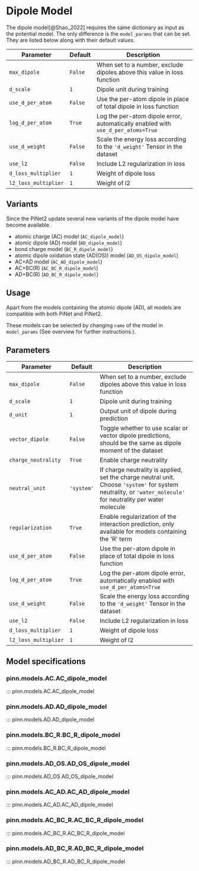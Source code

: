 # Dipole Model

The dipole model[@Shao_2022] requires the same dictionary as input as the potential model.
The only difference is the ``model_params`` that can be set. They are listed below
along with their default values.

| Parameter            | Default | Description                                                                      |
|----------------------|---------|----------------------------------------------------------------------------------|
| `max_dipole`         | `False` | When set to a number, exclude dipoles above this value in loss function          |
| `d_scale`            | `1`     | Dipole unit during training                                                      |
| `use_d_per_atom`     | `False` | Use the per-atom dipole in place of total dipole in loss function                |
| `log_d_per_atom`     | `True`  | Log the per-atom dipole error, automatically enabled with `use_d_per_atoms=True` |
| `use_d_weight`       | `False` | Scale the energy loss according to the `'d_weight'` Tensor in the dataset        |
| `use_l2`             | `False` | Include L2 regularization in loss                                                |
| `d_loss_multiplier`  | `1`     | Weight of dipole loss                                                            |
| `l2_loss_multiplier` | `1`     | Weight of l2                                                                     |

## Variants
Since the PiNet2 update several new variants of the dipole model have become available.

- atomic charge (AC) model (`AC_dipole_model`)
- atomic dipole (AD) model (`AD_dipole_model`)
- bond charge model (`BC_R_dipole_model`)
- atomic dipole oxidation state (AD(OS)) model (`AD_OS_dipole_model`)
- AC+AD model (`AC_AD_dipole_model`)
- AC+BC(R) (`AC_BC_R_dipole_model`)
- AD+BC(R) (`AD_BC_R_dipole_model`)

## Usage

Apart from the models containing the atomic dipole (AD), all models are compatible with both PiNet and PiNet2. 

These models can be selected by changing `name` of the model in `model_params` (See overview for further instructions.).

## Parameters
| Parameter            | Default | Description                                                                                                   |
|----------------------|---------|---------------------------------------------------------------------------------------------------------------|
| `max_dipole`         | `False`    | When set to a number, exclude dipoles above this value in loss function                                       |
| `d_scale`            | `1`        | Dipole unit during training                                                                                   |
| `d_unit`             | `1`        | Output unit of dipole during prediction                                                                       |
| `vector_dipole`      | `False`    | Toggle whether to use scalar or vector dipole predictions, should be the same as dipole moment of the dataset |
| `charge_neutrality`  | `True`     | Enable charge neutrality                                                                                      |
| `neutral_unit`       | `'system'` | If charge neutrality is applied, set the charge neutral unit. Choose `'system'` for system neutrality, or  `'water_molecule'` for neutrality per water molecule |               |
| `regularization`     | `True`     | Enable regularization of the interaction prediction, only available for models containing the 'R' term        |
| `use_d_per_atom`     | `False`    | Use the per-atom dipole in place of total dipole in loss function                                             |
| `log_d_per_atom`     | `True`     | Log the per-atom dipole error, automatically enabled with `use_d_per_atoms=True`                              |
| `use_d_weight`       | `False`    | Scale the energy loss according to the `'d_weight'` Tensor in the dataset                                     |
| `use_l2`             | `False`    | Include L2 regularization in loss                                                                             |
| `d_loss_multiplier`  | `1`        | Weight of dipole loss                                                                                         |
| `l2_loss_multiplier` | `1`        | Weight of l2                                                                                                  | 

## Model specifications

### pinn.models.AC.AC_dipole_model
::: pinn.models.AC.AC_dipole_model

### pinn.models.AD.AD_dipole_model
::: pinn.models.AD.AD_dipole_model

### pinn.models.BC_R.BC_R_dipole_model
::: pinn.models.BC_R.BC_R_dipole_model

### pinn.models.AD_OS.AD_OS_dipole_model
::: pinn.models.AD_OS.AD_OS_dipole_model

### pinn.models.AC_AD.AC_AD_dipole_model
::: pinn.models.AC_AD.AC_AD_dipole_model

### pinn.models.AC_BC_R.AC_BC_R_dipole_model
::: pinn.models.AC_BC_R.AC_BC_R_dipole_model

### pinn.models.AD_BC_R.AD_BC_R_dipole_model
::: pinn.models.AD_BC_R.AD_BC_R_dipole_model

